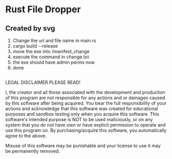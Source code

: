 # Rust File Dropper

## Created by svg

1. Change the url and file name in main.rs
2. cargo build --release
3. move the exe into /manifest_change
4. execute the command in change.txt
5. the exe should have admin perms now
6. done

##

LEGAL DISCLAIMER PLEASE READ!

I, the creator and all those associated with the development and production of this program are not responsible 
for any actions and or damages caused by this software after being acquired. You bear the full responsibility of 
your actions and acknowledge that this software was created for educational purposes and sandbox testing only 
when you acquire this software. This software's intended purpose is NOT to be used maliciously, or on any system 
that you do not have own or have explicit permission to operate and use this program on. By purchasing/acquire 
this software, you automatically agree to the above.

Misuse of this software may be punishable and your license to use it may be permanently removed.
